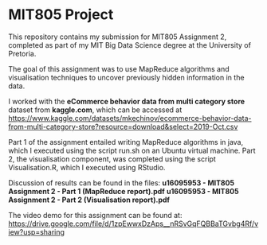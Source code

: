 # MIT805 Project
This repository contains my submission for MIT805 Assignment 2, completed as part of my MIT Big Data Science degree at the University of Pretoria.

The goal of this assignment was to use MapReduce algorithms and visualisation techniques to uncover previously hidden information in the data.

I worked with the **eCommerce behavior data from multi category store** dataset from **kaggle.com**, which can be accessed at https://www.kaggle.com/datasets/mkechinov/ecommerce-behavior-data-from-multi-category-store?resource=download&select=2019-Oct.csv

Part 1 of the assignment entailed writing MapReduce algorithms in java, which I executed using the script run.sh on an Ubuntu virtual machine. Part 2, the visualisation component, was completed using the script Visualisation.R, which I executed using RStudio.

Discussion of results can be found in the files:
	**u16095953 - MIT805 Assignment 2 - Part 1 (MapReduce report).pdf**
	**u16095953 - MIT805 Assignment 2 - Part 2 (Visualisation report).pdf**
	
The video demo for this assignment can be found at: https://drive.google.com/file/d/1zpEwwxDzAps__nRSvGqFQBBaTGvbg4Rf/view?usp=sharing
